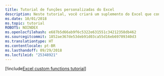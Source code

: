 ```yaml
---
title: Tutorial de funções personalizadas do Excel
description: Neste tutorial, você criará um suplemento do Excel que contém uma função personalizada que possa executar cálculos, solicitar dados da web ou transmitir dados da web.
ms.date: 10/01/2018
ms.topic: tutorial
ROBOTS: NOINDEX
ms.openlocfilehash: e687b5d66ab9f6c5322e631551c34212358db462
ms.sourcegitcommit: 1852ae367de53deb91d03ca55d16eb69709340d3
ms.translationtype: HT
ms.contentlocale: pt-BR
ms.lasthandoff: 09/29/2018
ms.locfileid: "25348921"
---
```

[!include[Excel custom functions tutorial](../includes/file-tutorial-excel-custom-functions.md)]